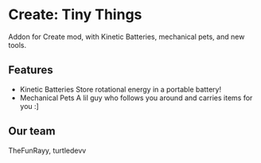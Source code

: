 # Create: Tiny Things
Addon for Create mod, with Kinetic Batteries, mechanical pets, and new tools.

## Features
- Kinetic Batteries
Store rotational energy in a portable battery!
- Mechanical Pets
A lil guy who follows you around and carries items for you :]

## Our team
TheFunRayy,
turtledevv
